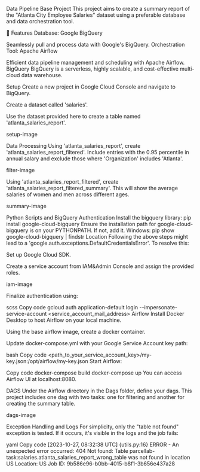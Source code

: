 Data Pipeline Base Project
This project aims to create a summary report of the "Atlanta City Employee Salaries" dataset using a preferable database and data orchestration tool.

🌟 Features
Database: Google BigQuery

Seamlessly pull and process data with Google's BigQuery.
Orchestration Tool: Apache Airflow

Efficient data pipeline management and scheduling with Apache Airflow.
BigQuery
BigQuery is a serverless, highly scalable, and cost-effective multi-cloud data warehouse.

Setup
Create a new project in Google Cloud Console and navigate to BigQuery.

Create a dataset called 'salaries'.

Use the dataset provided here to create a table named 'atlanta_salaries_report'.

setup-image

Data Processing
Using 'atlanta_salaries_report', create 'atlanta_salaries_report_filtered'. Include entries with the 0.95 percentile in annual salary and exclude those where 'Organization' includes 'Atlanta'.

filter-image

Using 'atlanta_salaries_report_filtered', create 'atlanta_salaries_report_filtered_summary'. This will show the average salaries of women and men across different ages.

summary-image

Python Scripts and BigQuery Authentication
Install the bigquery library: pip install google-cloud-bigquery
Ensure the installation path for google-cloud-bigquery is on your PYTHONPATH. If not, add it.
Windows: pip show google-cloud-bigquery | findstr Location
Following the above steps might lead to a 'google.auth.exceptions.DefaultCredentialsError'. To resolve this:

Set up Google Cloud SDK.

Create a service account from IAM&Admin Console and assign the provided roles.

iam-image

Finalize authentication using:

scss
Copy code
gcloud auth application-default login --impersonate-service-account <service_account_mail_address>
Airflow
Install Docker Desktop to host Airflow on your local machine.

Using the base airflow image, create a docker container.

Update docker-compose.yml with your Google Service Account key path:

bash
Copy code
<path_to_your_service_account_key>/my-key.json:/opt/airflow/my-key.json
Start Airflow:

Copy code
docker-compose build
docker-compose up
You can access Airflow UI at localhost:8080.

DAGS
Under the Airflow directory in the Dags folder, define your dags. This project includes one dag with two tasks: one for filtering and another for creating the summary table.

dags-image

Exception Handling and Logs
For simplicity, only the "table not found" exception is tested. If it occurs, it's visible in the logs and the job fails:

yaml
Copy code
[2023-10-27, 08:32:38 UTC] {utils.py:16} ERROR - An unexpected error occurred: 404 Not found: Table parcellab-task:salaries.atlanta_salaries_report_wrong_table was not found in location US
Location: US
Job ID: 9b586e96-b0bb-4015-b8f1-3b656e437a28
